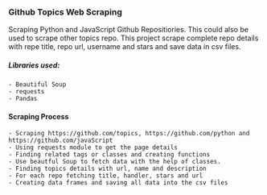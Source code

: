 ### Github Topics Web Scraping
Scraping Python and JavaScript Github Repositiories. This could also be used to scrape other topics repo.
This project scrape complete repo details with repe title, repo url, username and stars and save data in csv files.

##### Libraries used:
    - Beautiful Soup
    - requests
    - Pandas


#### Scraping Process

    - Scraping https://github.com/topics, https://github.com/python and https://github.com/javaScript
    - Using requests module to get the page details
    - Finding related tags or classes and creating functions
    - Use beautful Soup to fetch data with the help of classes.
    - Finding topics details with url, name and description
    - For each repo fetching title, handler, stars and url
    - Creating data frames and saving all data into the csv files
